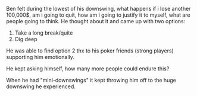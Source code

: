 
Ben felt during the lowest of his downswing, what happens if i lose another 100,000$, am i going to quit, how am i going to justify it to myself, what are people going to think. He thought about it and came up with two options:

1. Take a long break/quite
2. Dig deep

He was able to find option 2 thx to his poker friends (strong players) supporting him emotionally.

He kept asking himself, how many more people could endure this?

When he had "mini-downswings" it kept throwing him off to the huge downswing he experienced.
